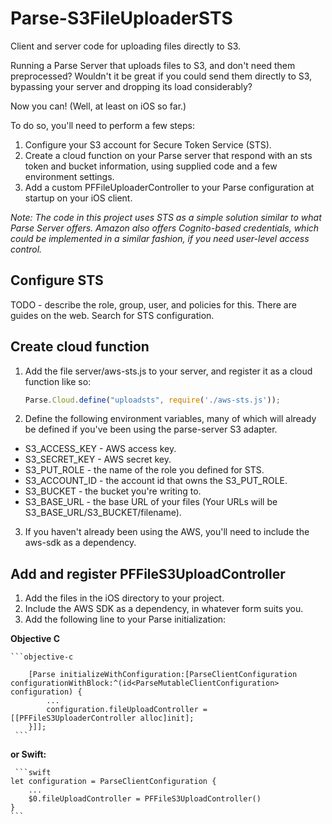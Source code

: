 # Parse-S3FileUploaderSTS
Client and server code for uploading files directly to S3.

Running a Parse Server that uploads files to S3, and don't need them preprocessed? 
Wouldn't it be great if you could send them directly to S3, bypassing your server
and dropping its load considerably? 

Now you can! (Well, at least on iOS so far.)

To do so, you'll need to perform a few steps:

1. Configure your S3 account for Secure Token Service (STS).
2. Create a cloud function on your Parse server that respond with an sts token and bucket information, 
using supplied code and a few environment settings.
3. Add a custom PFFileUploaderController to your Parse configuration at startup on your iOS client.

*Note: The code in this project uses STS as a simple solution similar to what Parse Server offers. 
Amazon also offers Cognito-based credentials, which could be implemented in a similar fashion, if you
need user-level access control.*

## Configure STS

TODO - describe the role, group, user, and policies for this. There are guides on the web. Search for STS configuration.

## Create cloud function

1. Add the file server/aws-sts.js to your server, and register it as a cloud function 
like so:

    ```javascript
    Parse.Cloud.define("uploadsts", require('./aws-sts.js'));
    ```

2. Define the following environment variables, many of which will already
be defined if you've been using the parse-server S3 adapter. 

- S3_ACCESS_KEY - AWS access key.
- S3_SECRET_KEY - AWS secret key. 
- S3_PUT_ROLE - the name of the role you defined for STS.
- S3_ACCOUNT_ID - the account id that owns the S3_PUT_ROLE. 
- S3_BUCKET - the bucket you're writing to.
- S3_BASE_URL - the base URL of your files (Your URLs will be S3_BASE_URL/S3_BUCKET/filename).

3. If you haven't already been using the AWS, you'll need to include the aws-sdk as a dependency.

## Add and register PFFileS3UploadController

1. Add the files in the iOS directory to your project.
2. Include the AWS SDK as a dependency, in whatever form suits you.
3. Add the following line to your Parse initialization:

**Objective C**

    ```objective-c
    
        [Parse initializeWithConfiguration:[ParseClientConfiguration configurationWithBlock:^(id<ParseMutableClientConfiguration> configuration) {
            ...
            configuration.fileUploadController = [[PFFileS3UploaderController alloc]init];
        }]];
     ```
 
**or Swift:**
 
     ```swift
    let configuration = ParseClientConfiguration {
        ...
        $0.fileUploadController = PFFileS3UploadController()
    }
    ```